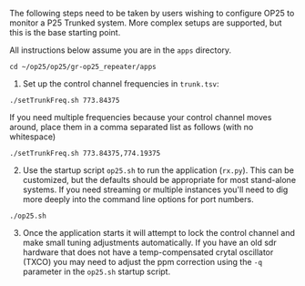 The following steps need to be taken by users wishing to configure OP25 to monitor a P25 Trunked system.  More complex setups are supported, but this is the base starting point.

All instructions below assume you are in the `apps` directory.
```
cd ~/op25/op25/gr-op25_repeater/apps
```

1. Set up the control channel frequencies in `trunk.tsv`:
```
./setTrunkFreq.sh 773.84375
```

If you need multiple frequencies because your control channel moves around, place them in a comma separated list as follows (with no whitespace)
```
./setTrunkFreq.sh 773.84375,774.19375
```

2. Use the startup script `op25.sh` to run the application (`rx.py`). This can be customized, but the defaults should be appropriate for most stand-alone systems.  If you need streaming or multiple instances you'll need to dig more deeply into the command line options for port numbers.
```
./op25.sh
```

3. Once the application starts it will attempt to lock the control channel and make small tuning adjustments automatically. If you have an old sdr hardware that does not have a temp-compensated crytal oscillator (TXCO) you may need to adjust the ppm correction using the `-q` parameter in the `op25.sh` startup script.

